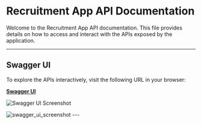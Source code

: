 # Recruitment App API Documentation

Welcome to the Recruitment App API documentation. This file provides details on how to access and interact with the APIs
exposed by the application.

---

## Swagger UI

To explore the APIs interactively, visit the following URL in your browser:

**[Swagger UI](http://localhost:8080/swagger-ui/index.html)**

![Swagger UI Screenshot](swagger_ui_screenshot.png)

<img src="https://github.com/meghnadsaha/recruite-api/blob/feature/user-group-management/files/swagger-ui/Swagger%20UI%20-%20localhost.png" alt="swagger_ui_screenshot"/>
---


